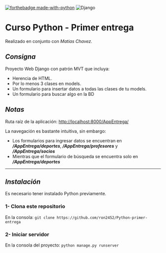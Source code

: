 [![forthebadge made-with-python](http://ForTheBadge.com/images/badges/made-with-python.svg)](https://www.python.org/)
![Django](https://img.shields.io/badge/django-%23092E20.svg?style=for-the-badge&logo=django&logoColor=white)

# Curso Python - Primer entrega

Realizado en conjunto con *Matias Chavez.*

## *Consigna*

Proyecto Web Django con patrón MVT que incluya:

* Herencia de HTML.
* Por lo menos 3 clases en models.
* Un formulario para insertar datos a todas las clases de tu models.
* Un formulario para buscar algo en la BD

## *Notas*

Ruta raíz de la aplicación: <http://localhost:8000/AppEntrega/>

La navegación es bastante intuitiva, sin embargo:

* Los formularios para ingresar datos se encuentran en ***/AppEntrega/deportes***, ***/AppEntrega/profesores*** y ***/AppEntrega/socios***
* Mientras que el formulario de búsqueda se encuentra solo en ***/AppEntrega/deportes***

***

## *Instalación*

Es necesario tener instalado Python previamente.

### 1- Clona este repositorio

En la consola: `git clone https://github.com/ron2452/Python-primer-entrega`

### 2- Iniciar servidor

En la consola del proyecto: `python manage.py runserver`
